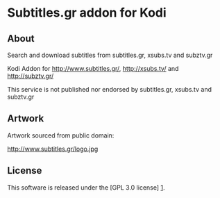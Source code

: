 
Subtitles.gr addon for Kodi
======================

About
-----
Search and download subtitles from subtitles.gr, xsubs.tv and subztv.gr

Kodi Addon for http://www.subtitles.gr/, http://xsubs.tv/ and http://subztv.gr/

This service is not published nor endorsed by subtitles.gr, xsubs.tv and subztv.gr


Artwork
---------------------
Artwork sourced from public domain:

http://www.subtitles.gr/logo.jpg


License
-------
This software is released under the [GPL 3.0 license] [1].

[1]: http://www.gnu.org/licenses/gpl-3.0.html